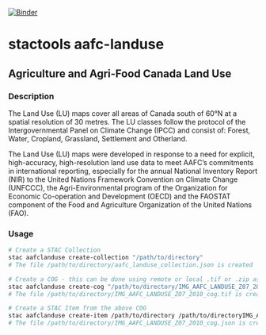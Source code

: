[![Binder](https://mybinder.org/badge_logo.svg)](https://mybinder.org/v2/gh/stactools-packages/aafc-landuse/main?filepath=docs/installation_and_basic_usage.ipynb)

# stactools aafc-landuse

## Agriculture and Agri-Food Canada Land Use

### Description

The Land Use (LU) maps cover all areas of Canada south of 60&deg;N at a spatial resolution of 30 metres. The LU classes follow the protocol of the Intergovernmental Panel on Climate Change (IPCC) and consist of: Forest, Water, Cropland, Grassland, Settlement and Otherland.

The Land Use (LU) maps were developed in response to a need for explicit, high-accuracy, high-resolution land use data to meet AAFC’s commitments in international reporting, especially for the annual National Inventory Report (NIR) to the United Nations Framework Convention on Climate Change (UNFCCC), the Agri-Environmental program of the Organization for Economic Co-operation and Development (OECD) and the FAOSTAT component of the Food and Agriculture Organization of the United Nations (FAO).

### Usage

```bash
# Create a STAC Collection
stac aafclanduse create-collection "/path/to/directory"
# The file /path/to/directory/aafc_landuse_collection.json is created

# Create a COG - this can be done using remote or local .tif or .zip assets
stac aafclanduse create-cog "/path/to/directory/IMG_AAFC_LANDUSE_Z07_2010.tif" "/path/to/directory"
# The file /path/to/directory/IMG_AAFC_LANDUSE_Z07_2010_cog.tif is created

# Create a STAC Item from the above COG
stac aafclanduse create-item /path/to/directory /path/to/directoryIMG_AAFC_LANDUSE_Z07_2010_cog.tif
# The file /path/to/directory/IMG_AAFC_LANDUSE_Z07_2010_cog.json is created

```
